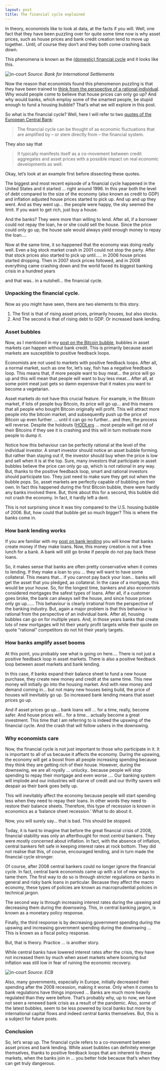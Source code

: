 ```yaml
---
layout: post
title: The financial cycle explained
---
```


In theory, economists like to look at data, at the facts if you will. Well, one fact that they have been puzzling over for quite some time now is why asset prices, such as house prices and bank credit creation tend to move up together.. Until, of course they don’t and they both come crashing back down.

This phenomena is known as the [(domestic) financial cycle](https://www.bis.org/publ/work864.htm) and it looks like this.

![in-court](../img/fin-cycle-pic.png)
*Source: Bank for International Settlements*

Now the reason that economists found this phenomenon puzzling is that they have been trained to [think from the perspective of a rational individual](https://www.investopedia.com/terms/h/homoeconomicus.asp#:~:text=Homo%20economicus%2C%20or%20economic%20human,monetary%20and%20non%2Dmonetary%20gains.).
Why would people come to believe that house prices can only go up? And why would banks, which employ some of the smartest people, be stupid enough to fund a housing bubble?
That’s what we will explore in this post.

<!-- *If you prefer to consume this story in video format, check it out here:*

<div class="video-container">
  <iframe src="https://www.youtube.com/embed/7DkczQKrPiA" frameborder="0" allow="accelerometer; autoplay; encrypted-media; gyroscope; picture-in-picture" allowfullscreen></iframe>
</div> -->

So what is the financial cycle? Well, here I will refer to two [quotes of the European Central Bank](https://www.ecb.europa.eu/pub/pdf/other/eb201701_focus02.en.pdf):

> The financial cycle can be thought of as economic fluctuations that are amplified by – or stem directly from – the financial system.

They also say that  

> It typically manifests itself as a co-movement between credit aggregates and asset prices with a possible impact on real economic developments as well.

Okay, let’s look at an example first before dissecting these quotes.

The biggest and most recent episode of a financial cycle happened in the United States and it started … right around 1996. In this year both the level of debt compared to the size of the economy (also known as credit to GDP) and inflation adjusted house prices started to pick up. And up and up they went. And as they went up… the people were happy, the sky seemed the limit. If you want to get rich, just buy a house.

And the banks? They were more than willing to lend. After all, if a borrower could not repay the loan, he or she could sell the house. Since the price could only go up, the house sale would always yield enough money to repay the loan….

Now at the same time, it so happened that the economy was doing really well. Even a big stock market crash in 2001 could not stop the party. After that stock prices also started to pick up until….. in 2006 house prices started dropping. Then in 2007 stock prices followed, and in 2008 everything came crashing down and the world faced its biggest banking crisis in a hundred years

and that was.. in a nutshell… the financial cycle.

### Unpacking the financial cycle.

Now as you might have seen, there are two elements to this story.

1. The first is that of rising asset prices, primarily houses, but also stocks.
2. And The second is that of rising debt to GDP. Or increased bank lending.

### Asset bubbles

Now, as I mentioned in my [post on the Bitcoin bubble](https://www.moneymacro.rocks/2020-12-18-bitcoin-bubble/), bubbles in asset markets can happen without bank credit. This is primarily because asset markets are susceptible to positive feedback loops.

Economists are not used to markets with positive feedback loops. After all, a normal market, such as one for, let’s say, fish has a negative feedback loop. This means that, if more people want to buy meat… the price will go up and this will mean that people will want to buy less meat… After all, at some point meat just gets so damn expensive that it makes you want to become a vegetarian.

Asset markets do not have this crucial feature. For example, in the Bitcoin market, if lots of people buy Bitcoin, its price will go up… and this means that all people who bought Bitcoin originally will profit. This will attract more people into the bitcoin market, and subsequently push up the price of Bitcoin up even further. … until it can go no further… and then, the process will reverse. Despite the holdouts ([HODLers](https://en.wikipedia.org/wiki/Hodl#:~:text=Hodl%20(%2F%CB%88h%C9%92d,is%20known%20as%20a%20Hodler.)) … most people will get rid of their Bitcoins if they see it is crashing and this will in turn motivate more people to dump it.

Notice how this behaviour can be perfectly rational at the level of the individual investor. A smart investor should notice an asset bubble forming. But rather than staying out if, the investor should buy when the price is low and sell when it is at the top. Sure, many investors that participate in asset bubbles believe the price can only go up, which is not rational in any way. But, thanks to the positive feedback loop, smart and rational investors should participate too. They just need to make sure they get out when the bubble pops.
So, asset markets are perfectly capable of bubbling on their own. In fact this happened during the first Bitcoin bubble, there were hardly any banks involved there.
But, think about this for a second, this bubble did not crash the economy. In fact, it hardly left a dent.

This is not surprising since it was tiny compared to the U.S. housing bubble of 2006. But, how could that bubble get so much bigger? This is where the banks come in.

### How bank lending works

If you are familiar with my [post on bank lending](https://www.moneymacro.rocks/2020-03-28-banks-make-money/) you will know that banks create money if they make loans. Now, this money creation is not a free lunch for a bank. A bank will still go broke if people do not pay back these loans.

So, it makes sense that banks are often pretty conservative when it comes to lending. If they make a loan to you … they will want to have some collateral. This means that… if you cannot pay back your loan… banks will get the asset that you pledged, as collateral. In the case of a mortgage, this would be your house. So, for the longest time, bankers and also economists considered mortgages the safest types of loans. After all, if a customer goes broke, the bank can always sell the house, and since house prices only go up……
This behaviour is clearly irrational from the perspective of the banking industry. But, again a major problem is that this behaviour is rational from the perspective of an individual bank. After all, housing bubbles can go on for multiple years. And, in those years banks that create lots of new mortgages will hit their yearly profit targets while their quote on quote “rational” competitors do not hit their yearly targets.  

### How banks amplify asset booms

At this point, you probably see what is going on here…. There is not just a positive feedback loop in asset markets. There is also a positive feedback loop between asset markets and bank lending.

In this case, if banks expand their balance sheet to fund a new house purchase, they create new money and credit at the same time. This new money will initially go into the housing market. And with new money and demand coming in… but not many new houses being build, the price of houses will inevitably go up.
So increased bank lending means that asset prices go up.

And if asset prices go up… bank loans will … for a time, really, become safer. And house prices will… for a time… actually become a great investment.
This time that I am referring to is indeed the upswing of the financial cycle. And the crash that will follow ushers in the downswing.

### Why economists care

Now, the financial cycle is not just important to those who participate in it. It is important to all of us because it affects the economy. During the upswing, the economy will get a boost from all people increasing spending because they think they are getting rich of their house. However, during the downswing, we are all royally … unlucky.. because people will stop spending to repay their mortgage and even worse …. Our banking system will implode and our industries will starve of credit and our thrifty savers will despair as their bank goes belly up.

This will inevitably affect the economy because people will start spending less when they need to repay their loans. In other words they need to restore their balance sheets. Therefore, this type of recession is known in economics as a ‘balance sheet recession.’
What to do about it.

Now, you will surely say… that is bad. This should be stopped.

Today, it is hard to imagine that before the great financial crisis of 2008, financial stability was only an afterthought for most central bankers. They were mostly concerned about inflation. In fact, with the absence of inflation, central bankers felt safe in keeping interest rates at rock bottom. They did not realise that this, of course, encouraged lending, and in turn made the financial cycle stronger.

Of course, after 2008 central bankers could no longer ignore the financial cycle. In fact, central bank economists came up with a lot of new ways to tame them.
The first way to do so is through stricter regulations on banks in general and risky bank loans in particular. Because they affect the macro economy, these types of policies are known as macroprudential policies in technical jargon.

The second way is through increasing interest rates during the upswing and decreasing them during the downswing. This, in central banking jargon, is known as a monetary policy response.

Finally, the third response is by decreasing government spending during the upswing and increasing government spending during the downswing … This is known as a fiscal policy response.

But, that is theory. Practice … is another story.

While central banks have lowered interest rates after the crisis, they have not increased them by much when asset markets where booming but inflation was still low in fear of ruining the economic recovery.

![in-court](../img/i-rates-euro.png)
*Source: ECB*

Also, many governments, especially in Europe, initially decreased their spending after the 2008 recession, making it worse.  Only when it comes to bank regulations have things improved … Banks are much more heavily regulated than they were before. That’s probably why, up to now, we have not seen a renewed bank crisis as a result of the pandemic.
Also, some of the latest bubbles, seem to be less powered by local banks but more by international capital flows and indeed central banks themselves. But, this is a subject for future posts.  

### Conclusion

So, let’s wrap up. The financial cycle refers to a co-movement between asset prices and bank lending. While asset bubbles can definitely emerge themselves, thanks to positive feedback loops that are inherent to these markets, when the banks join in …  you better hide because that’s when they can get truly dangerous.
